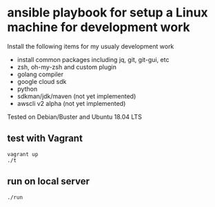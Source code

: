 # ansible playbook for setup a Linux machine for development work

Install the following items for my usualy development work

- install common packages including jq, git, git-gui, etc
- zsh, oh-my-zsh and custom plugin
- golang compiler
- google cloud sdk
- python
- sdkman/jdk/maven (not yet implemented)
- awscli v2 alpha (not yet implemented)

Tested on Debian/Buster and Ubuntu 18.04 LTS

## test with Vagrant

```
vagrant up
./t

```

## run on local server

```
./run
```
